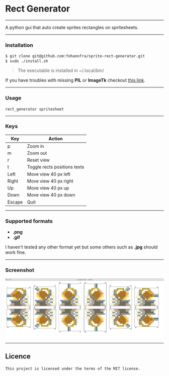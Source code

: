 # Rect Generator

---

A python gui that auto create sprites rectangles on spritesheets.

---

### Installation

```
$ git clone git@github.com:Yohannfra/sprite-rect-generator.git
$ sudo ./install.sh
```

> The executable is installed in ~/.local/bin/

If you have troubles with missing **PIL** or **ImageTk** checkout [this link](https://stackoverflow.com/questions/44835909/cannot-import-name-imagetk-python-3-5).

---

### Usage

```
rect_generator spritesheet
```

---

### Keys

| Key    | Action                       |
| ------ | ---------------------------- |
| p      | Zoom in                      |
| m      | Zoom out                     |
| r      | Reset view                   |
| t      | Toggle rects positions texts |
| Left   | Move view 40 px left         |
| Right  | Move view 40 px right        |
| Up     | Move view 40 px up           |
| Down   | Move view 40 px down         |
| Escape | Quit                         |

---

### Supported formats

- **.png**
- **.gif**

I haven't tested any other format yet but some others such as **.jpg** should work fine.

---

### Screenshot

![screenshot](.github/rect_generator_screenshot.png)

---

## Licence
    This project is licensed under the terms of the MIT license.


